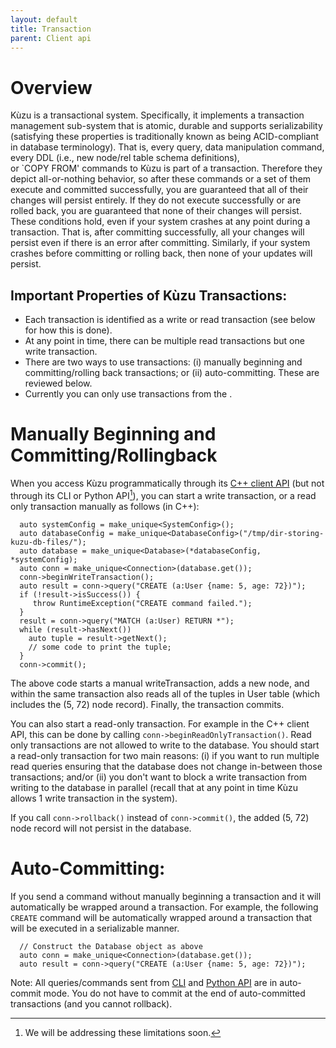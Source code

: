 ```yaml
---
layout: default
title: Transaction
parent: Client api
---
```


# Overview

Kùzu is a transactional system. Specifically, it implements a transaction management
sub-system that is atomic, durable and supports serializability (satisfying these
properties is traditionally known as being ACID-compliant in database terminology). That is, every
query, data manipulation command, every DDL (i.e., new node/rel table schema definitions),  
or `COPY FROM' commands to Kùzu is part of a transaction. Therefore they depict all-or-nothing
behavior, so after these commands or a set of them execute and committed successfully, you are guaranteed
that all of their changes will persist entirely. If they do not execute successfully or are
rolled back, you are guaranteed that none of their changes will persist. These conditions hold,
even if your system crashes at any point during a transaction. That is, after committing successfully,
all your changes will persist even if there is an error after committing. Similarly, if your
system crashes before committing or rolling back, then none of your updates will persist.

## Important Properties of Kùzu Transactions: 
- Each transaction is identified as a write or read transaction (see below for how this is done).
- At any point in time, there can be multiple read transactions but one write transaction.
- There are two ways to use transactions: (i) manually beginning and committing/rolling back transactions; 
or (ii) auto-committing. These are reviewed below.
- Currently you can only use transactions from the .

# Manually Beginning and Committing/Rollingback
When you access Kùzu programmatically through its [C++ client API](../client-apis/cpp-api/overview.md) (but not through its CLI or Python API[^1]),
you can start a write transaction, or a read only transaction manually as follows (in C++):

```
  auto systemConfig = make_unique<SystemConfig>();
  auto databaseConfig = make_unique<DatabaseConfig>("/tmp/dir-storing-kuzu-db-files/");
  auto database = make_unique<Database>(*databaseConfig, *systemConfig);
  auto conn = make_unique<Connection>(database.get());
  conn->beginWriteTransaction();
  auto result = conn->query("CREATE (a:User {name: 5, age: 72})");
  if (!result->isSuccess()) {
     throw RuntimeException("CREATE command failed.");
  }
  result = conn->query("MATCH (a:User) RETURN *");
  while (result->hasNext()) 
    auto tuple = result->getNext();
    // some code to print the tuple;
  }
  conn->commit();
```
The above code starts a manual writeTransaction, adds a new node, and within the same transaction
also reads all of the tuples in User table (which includes the (5, 72) node record). Finally, the 
transaction commits.

You can also start a read-only transaction. For example in the C++ client API, this can be done
by calling `conn->beginReadOnlyTransaction()`. Read only transactions are not allowed to write to the database. 
You should start a read-only transaction for two main reasons: (i) if you want to run multiple read queries
ensuring that the database does not change in-between those transactions; and/or (ii) you don't want
to block a write transaction from writing to the database in parallel (recall that at any point in
time Kùzu allows 1 write transaction in the system).

If you call `conn->rollback()` instead of `conn->commit()`, the added (5, 72) node record will not
persist in the database.

# Auto-Committing:
If you send a command without manually beginning a transaction and it will automatically
be wrapped around a transaction. For example, the following `CREATE` command will be
automatically wrapped around a transaction that will be executed in a serializable manner.
```
  // Construct the Database object as above 
  auto conn = make_unique<Connection>(database.get());
  auto result = conn->query("CREATE (a:User {name: 5, age: 72})");
```
Note: All queries/commands sent from [CLI](cli.md) and [Python API](python-api/overview.md) are in auto-commit mode.
You do not have to commit at the end of auto-committed transactions (and you cannot rollback).

[^1]: We will be addressing these limitations soon.
